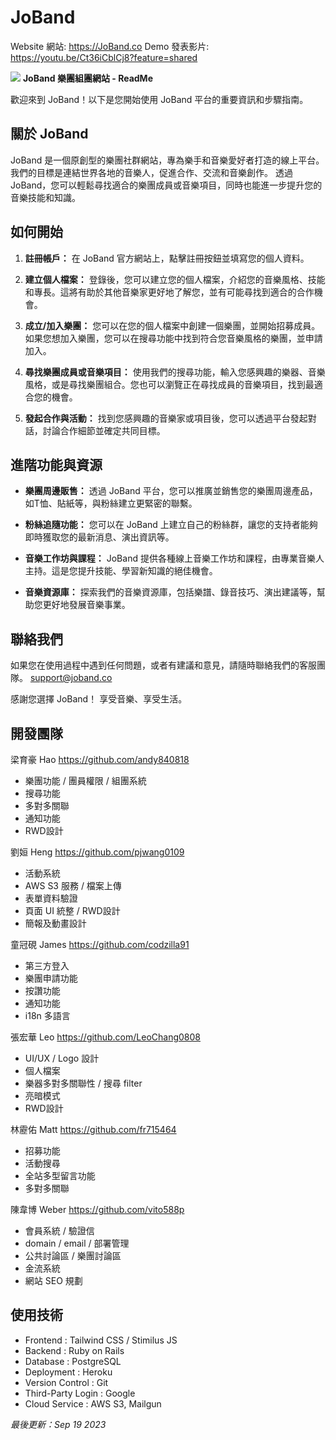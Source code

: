 # JoBand
Website 網站: https://JoBand.co
Demo 發表影片:  https://youtu.be/Ct36iCblCj8?feature=shared

![](https://hackmd.io/_uploads/rJYsSaMJp.jpg)
**JoBand 樂團組團網站 - ReadMe**

歡迎來到 JoBand！以下是您開始使用 JoBand 平台的重要資訊和步驟指南。

## 關於 JoBand

JoBand 是一個原創型的樂團社群網站，專為樂手和音樂愛好者打造的線上平台。
我們的目標是連結世界各地的音樂人，促進合作、交流和音樂創作。
透過 JoBand，您可以輕鬆尋找適合的樂團成員或音樂項目，同時也能進一步提升您的音樂技能和知識。

## 如何開始

1. **註冊帳戶：** 在 JoBand 官方網站上，點擊註冊按鈕並填寫您的個人資料。

2. **建立個人檔案：** 登錄後，您可以建立您的個人檔案，介紹您的音樂風格、技能和專長。這將有助於其他音樂家更好地了解您，並有可能尋找到適合的合作機會。

3. **成立/加入樂團：** 您可以在您的個人檔案中創建一個樂團，並開始招募成員。如果您想加入樂團，您可以在搜尋功能中找到符合您音樂風格的樂團，並申請加入。

4. **尋找樂團成員或音樂項目：** 使用我們的搜尋功能，輸入您感興趣的樂器、音樂風格，或是尋找樂團組合。您也可以瀏覽正在尋找成員的音樂項目，找到最適合您的機會。

5. **發起合作與活動：** 找到您感興趣的音樂家或項目後，您可以透過平台發起對話，討論合作細節並確定共同目標。

## 進階功能與資源

- **樂團周邊販售：** 透過 JoBand 平台，您可以推廣並銷售您的樂團周邊產品，如T恤、貼紙等，與粉絲建立更緊密的聯繫。

- **粉絲追隨功能：** 您可以在 JoBand 上建立自己的粉絲群，讓您的支持者能夠即時獲取您的最新消息、演出資訊等。

- **音樂工作坊與課程：** JoBand 提供各種線上音樂工作坊和課程，由專業音樂人主持。這是您提升技能、學習新知識的絕佳機會。

- **音樂資源庫：** 探索我們的音樂資源庫，包括樂譜、錄音技巧、演出建議等，幫助您更好地發展音樂事業。

## 聯絡我們

如果您在使用過程中遇到任何問題，或者有建議和意見，請隨時聯絡我們的客服團隊。 
support@joband.co

感謝您選擇 JoBand！
享受音樂、享受生活。

## 開發團隊
梁育豪 Hao
https://github.com/andy840818
- 樂團功能 / 團員權限 / 組團系統
- 搜尋功能
- 多對多關聯
- 通知功能
- RWD設計

劉姮 Heng
https://github.com/pjwang0109
- 活動系統
- AWS S3 服務 / 檔案上傳
- 表單資料驗證
- 頁面 UI 統整 / RWD設計
- 簡報及動畫設計

童冠硯 James
https://github.com/codzilla91
- 第三方登入
- 樂團申請功能
- 按讚功能 
- 通知功能
- i18n 多語言

張宏華 Leo
https://github.com/LeoChang0808
- UI/UX / Logo 設計
- 個人檔案
- 樂器多對多關聯性 / 搜尋 filter
- 亮暗模式
- RWD設計

林靂佑 Matt
https://github.com/fr715464
- 招募功能
- 活動搜尋
- 全站多型留言功能
- 多對多關聯

陳韋博 Weber
https://github.com/vito588p
- 會員系統 / 驗證信
- domain / email / 部署管理
- 公共討論區 / 樂團討論區
- 金流系統
- 網站 SEO 規劃 

## 使用技術
* Frontend : Tailwind CSS / Stimilus JS
* Backend : Ruby on Rails
* Database : PostgreSQL
* Deployment : Heroku
* Version Control : Git
* Third-Party Login : Google
* Cloud Service : AWS S3, Mailgun


*最後更新：Sep 19 2023*
